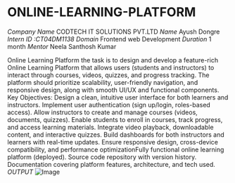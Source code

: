 # ONLINE-LEARNING-PLATFORM #
*Company Name* CODTECH IT SOLUTIONS PVT.LTD
*Name* Ayush Dongre 
*Intern ID :CT04DM1138* 
*Domain* Frontend web Development
*Duration* 1 month
*Mentor*  Neela Santhosh Kumar  

 
 
 Online Learning Platform
 the task is to design and develop a feature-rich Online Learning Platform that allows users (students and instructors) to interact through courses, videos, quizzes, and progress tracking. The platform should prioritize scalability, user-friendly navigation, and responsive design, along with smooth UI/UX and functional components.
Key Objectives:
Design a clean, intuitive user interface for both learners and instructors.
Implement user authentication (sign up/login, roles-based access).
Allow instructors to create and manage courses (videos, documents, quizzes).
Enable students to enroll in courses, track progress, and access learning materials.
Integrate video playback, downloadable content, and interactive quizzes.
Build dashboards for both instructors and learners with real-time updates.
Ensure responsive design, cross-device compatibility, and performance optimizationFully functional online learning platform (deployed).
Source code repository with version history.
Documentation covering platform features, architecture, and tech used.
*OUTPUT* ![Image](https://github.com/user-attachments/assets/bca8a67f-e42d-4ae9-a087-a09fe278a0f6)

